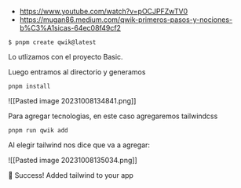 * https://www.youtube.com/watch?v=pOCJPFZwTV0
* https://mugan86.medium.com/qwik-primeros-pasos-y-nociones-b%C3%A1sicas-64ec08f49cf2

```
$ pnpm create qwik@latest
```

Lo utlizamos con el proyecto Basic.

Luego entramos al directorio y generamos

```
pnpm install
```
![[Pasted image 20231008134841.png]]

Para agregar tecnologias, en este caso agregaremos tailwindcss

```
pnpm run qwik add
```

Al elegir tailwind nos dice que va a agregar:

![[Pasted image 20231008135034.png]]

 🦄  Success!  Added tailwind to your app




